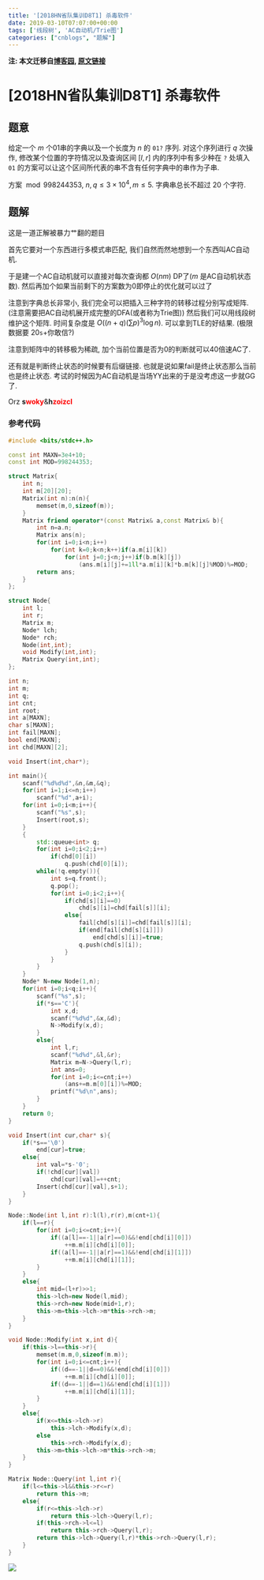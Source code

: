 ```yaml
---
title: '[2018HN省队集训D8T1] 杀毒软件'
date: 2019-03-10T07:07:00+00:00
tags: ['线段树', 'AC自动机/Trie图']
categories: ["cnblogs", "题解"]
---
```

**注: 本文迁移自[博客园](https://rvalue.cnblogs.com), [原文链接](http://www.cnblogs.com/rvalue/archive/2019/03/10/10505363.html)**

# [2018HN省队集训D8T1] 杀毒软件

## 题意

给定一个 $m$ 个01串的字典以及一个长度为 $n$ 的 `01?` 序列. 对这个序列进行 $q$ 次操作, 修改某个位置的字符情况以及查询区间 $[l,r]$ 内的序列中有多少种在 `?` 处填入 `01` 的方案可以让这个区间所代表的串不含有任何字典中的串作为子串.

方案 $\bmod 998244353$, $n,q \le 3\times 10^4, m\le 5$. 字典串总长不超过 $20$ 个字符.

## 题解

<span class="covered">这是一道正解被暴力艹翻的题目</span>

首先它要对一个东西进行多模式串匹配, 我们自然而然地想到一个东西叫AC自动机.

于是建一个AC自动机就可以直接对每次查询都 $O(nm)$ DP了($m$ 是AC自动机状态数). <span class="covered">然后再加个如果当前剩下的方案数为0即停止的优化就可以过了</span>

注意到字典总长非常小, 我们完全可以把插入三种字符的转移过程分别写成矩阵. (注意需要把AC自动机展开成完整的DFA(或者称为Trie图)) 然后我们可以用线段树维护这个矩阵. 时间复杂度是 $O\left((n+q)(\sum p)^3\log n\right)$. 可以拿到TLE的好结果. (极限数据要 $20\texttt s+$你敢信?)

注意到矩阵中的转移极为稀疏, 加个当前位置是否为0的判断就可以40倍速AC了.

还有就是判断终止状态的时候要有后缀链接. 也就是说如果fail是终止状态那么当前也是终止状态. 考试的时候因为AC自动机是当场YY出来的于是没考虑这一步就GG了.

Orz <b>s<font color="red">woky</font></b>&<b>h<font color="red">zoizcl</font></b>

### 参考代码

```cpp
#include <bits/stdc++.h>

const int MAXN=3e4+10;
const int MOD=998244353;

struct Matrix{
	int n;
	int m[20][20];
	Matrix(int n):n(n){
		memset(m,0,sizeof(m));
	}
	Matrix friend operator*(const Matrix& a,const Matrix& b){
		int n=a.n;
		Matrix ans(n);
		for(int i=0;i<n;i++)
			for(int k=0;k<n;k++)if(a.m[i][k])
				for(int j=0;j<n;j++)if(b.m[k][j])
					(ans.m[i][j]+=1ll*a.m[i][k]*b.m[k][j]%MOD)%=MOD;
		return ans;
	}
};

struct Node{
	int l;
	int r;
	Matrix m;
	Node* lch;
	Node* rch;
	Node(int,int);
	void Modify(int,int);
	Matrix Query(int,int);
};

int n;
int m;
int q;
int cnt;
int root;
int a[MAXN];
char s[MAXN];
int fail[MAXN];
bool end[MAXN];
int chd[MAXN][2];

void Insert(int,char*);

int main(){
	scanf("%d%d%d",&n,&m,&q);
	for(int i=1;i<=n;i++)
		scanf("%d",a+i);
	for(int i=0;i<m;i++){
		scanf("%s",s);
		Insert(root,s);
	}
	{
		std::queue<int> q;
		for(int i=0;i<2;i++)
			if(chd[0][i])
				q.push(chd[0][i]);
		while(!q.empty()){
			int s=q.front();
			q.pop();
			for(int i=0;i<2;i++){
				if(chd[s][i]==0)
					chd[s][i]=chd[fail[s]][i];
				else{
					fail[chd[s][i]]=chd[fail[s]][i];
					if(end[fail[chd[s][i]]])
						end[chd[s][i]]=true;
					q.push(chd[s][i]);
				}
			}
		}
	}
	Node* N=new Node(1,n);
	for(int i=0;i<q;i++){
		scanf("%s",s);
		if(*s=='C'){
			int x,d;
			scanf("%d%d",&x,&d);
			N->Modify(x,d);
		}
		else{
			int l,r;
			scanf("%d%d",&l,&r);
			Matrix m=N->Query(l,r);
			int ans=0;
			for(int i=0;i<=cnt;i++)
				(ans+=m.m[0][i])%=MOD;
			printf("%d\n",ans);
		}
	}
	return 0;
}

void Insert(int cur,char* s){
	if(*s=='\0')
		end[cur]=true;
	else{
		int val=*s-'0';
		if(!chd[cur][val])
			chd[cur][val]=++cnt;
		Insert(chd[cur][val],s+1);
	}
}

Node::Node(int l,int r):l(l),r(r),m(cnt+1){
	if(l==r){
		for(int i=0;i<=cnt;i++){
			if((a[l]==-1||a[r]==0)&&!end[chd[i][0]])
				++m.m[i][chd[i][0]];
			if((a[l]==-1||a[r]==1)&&!end[chd[i][1]])
				++m.m[i][chd[i][1]];
		}
	}
	else{
		int mid=(l+r)>>1;
		this->lch=new Node(l,mid);
		this->rch=new Node(mid+1,r);
		this->m=this->lch->m*this->rch->m;
	}
}

void Node::Modify(int x,int d){
	if(this->l==this->r){
		memset(m.m,0,sizeof(m.m));
		for(int i=0;i<=cnt;i++){
			if((d==-1||d==0)&&!end[chd[i][0]])
				++m.m[i][chd[i][0]];
			if((d==-1||d==1)&&!end[chd[i][1]])
				++m.m[i][chd[i][1]];
		}
	}
	else{
		if(x<=this->lch->r)
			this->lch->Modify(x,d);
		else
			this->rch->Modify(x,d);
		this->m=this->lch->m*this->rch->m;
	}
}

Matrix Node::Query(int l,int r){
	if(l<=this->l&&this->r<=r)
		return this->m;
	else{
		if(r<=this->lch->r)
			return this->lch->Query(l,r);
		if(this->rch->l<=l)
			return this->rch->Query(l,r);
		return this->lch->Query(l,r)*this->rch->Query(l,r);
	}
}

```

![](https://pic.rvalue.moe/2021/08/02/c011f4e16358d.png)
